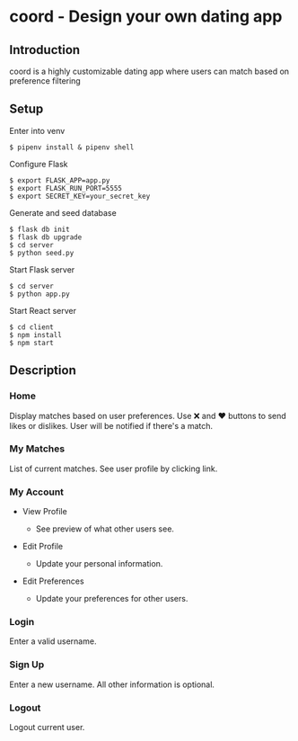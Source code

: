 # coord - Design your own dating app

## Introduction

coord is a highly customizable dating app where users can match based on preference filtering


## Setup

Enter into venv
```console
$ pipenv install & pipenv shell
```
Configure Flask
```console
$ export FLASK_APP=app.py
$ export FLASK_RUN_PORT=5555
$ export SECRET_KEY=your_secret_key
```
Generate and seed database
```console
$ flask db init
$ flask db upgrade
$ cd server
$ python seed.py
```
Start Flask server
```console
$ cd server
$ python app.py
```
Start React server
```console
$ cd client
$ npm install
$ npm start
```


## Description

### Home
Display matches based on user preferences. Use ❌ and ❤️ buttons to send likes or dislikes.
User will be notified if there's a match.

### My Matches
List of current matches. See user profile by clicking link.

### My Account
- View Profile
  - See preview of what other users see.

- Edit Profile
  - Update your personal information.

- Edit Preferences
  - Update your preferences for other users.

### Login
Enter a valid username.

### Sign Up
Enter a new username. All other information is optional.

### Logout
Logout current user.